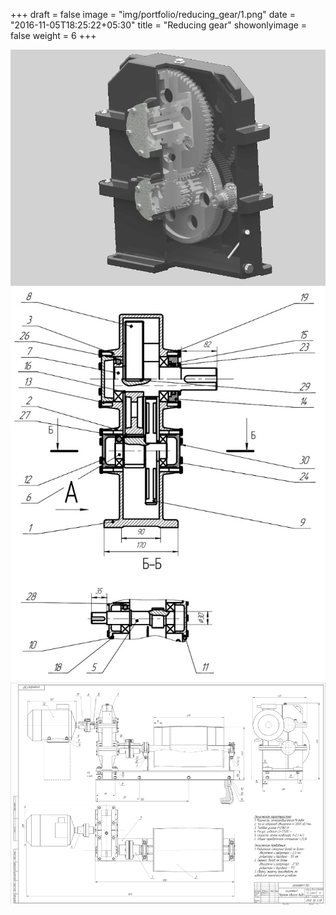 +++
draft = false
image = "img/portfolio/reducing_gear/1.png"
date = "2016-11-05T18:25:22+05:30"
title = "Reducing gear"
showonlyimage = false
weight = 6
+++

![Render][1]
![Scheme][2]
![Scheme2][3]

[1]: https://raw.githubusercontent.com/Balashov-Artem/Portfolio/master/docs/img/portfolio/reducing_gear/1.png
[2]: https://raw.githubusercontent.com/Balashov-Artem/Portfolio/master/docs/img/portfolio/reducing_gear/2.jpg
[3]: https://raw.githubusercontent.com/Balashov-Artem/Portfolio/master/docs/img/portfolio/reducing_gear/3.png